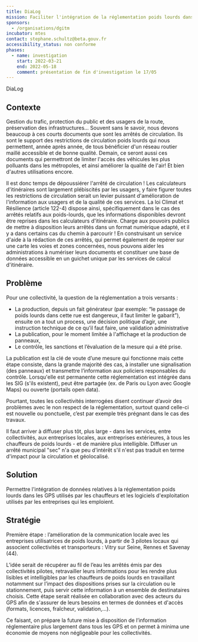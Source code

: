 ```yaml
---
title: DiaLog
mission: Faciliter l'intégration de la réglementation poids lourds dans les GPS routiers
sponsors:
  - /organisations/dgitm
incubator: mtes
contact: stephane.schultz@beta.gouv.fr
accessibility_status: non conforme
phases:
  - name: investigation
    start: 2022-03-21
    end: 2022-05-18
    comment: présentation de fin d'investigation le 17/05
---
```

DiaLog

## Contexte

Gestion du trafic, protection du public et des usagers de la route, préservation des infrastructures... Souvent sans le savoir, nous devons beaucoup à ces courts documents que sont les arrêtés de circulation. Ils sont le support des restrictions de circulation poids lourds qui nous permettent, année après année, de tous bénéficier d'un réseau routier maillé accessible et de bonne qualité. Demain, ce seront aussi ces documents qui permettront de limiter l'accès des véhicules les plus polluants dans les métropoles, et ainsi améliorer la qualité de l'air! Et bien d'autres utilisations encore.

Il est donc temps de dépoussiérer l'arrêté de circulation ! Les calculateurs d'itinéraires sont largement plébiscités par les usagers, y faire figurer toutes les restrictions de circulation serait un levier puissant d'amélioration de l'information aux usagers et de la qualité de ces services. La loi Climat et Résilience (article 122-4) dispose ainsi, spécifiquement dans le cas des arrêtés relatifs aux poids-lourds, que les informations disponibles devront être reprises dans les calculateurs d'itinéraire. Charge aux pouvoirs publics de mettre à disposition leurs arrêtés dans un format numérique adapté, et il y a dans certains cas du chemin à parcourir ! En construisant un service d'aide à la rédaction de ces arrêtés, qui permet également de repérer sur une carte les voies et zones concernées, nous pouvons aider les administrations à numériser leurs documents et constituer une base de données accessible en un guichet unique par les services de calcul d'itinéraire.

## Problème

Pour une collectivité, la question de la réglementation a trois versants :

* La production, depuis un fait générateur (par exemple: “le passage de poids lourds dans cette rue est dangereux, il faut limiter le gabarit”), ensuite on a tout un process, une décision politique d’agir, une instruction technique de ce qu’il faut faire, une validation administrative
* La publication, pour le moment limitée à l'affichage et la production de panneaux, 
* Le contrôle, les sanctions et l’évaluation de la mesure qui a été prise.

La publication est la clé de voute d’une mesure qui fonctionne mais cette étape consiste, dans la grande majorité des cas, à installer une signalisation (des panneaux) et transmettre l’information aux policiers responsables du contrôle. Lorsqu'elle est permanente cette réglementation est intégrée dans les SIG (s'ils existent), peut être partagée (ex. de Paris ou Lyon avec Google Maps) ou ouverte (portails open data).

Pourtant, toutes les collectivités interrogées disent continuer d’avoir des problèmes avec le non respect de la réglementation, surtout quand celle-ci est nouvelle ou ponctuelle, c’est par exemple très prégnant dans le cas des travaux.

Il faut arriver à diffuser plus tôt, plus large - dans les services, entre collectivités, aux entreprises locales, aux entreprises extérieures, à tous les chauffeurs de poids lourds - et de manière plus intelligible. Diffuser un arrêté municipal "sec" n'a que peu d'intérêt s'il n'est pas traduit en terme d'impact pour la circulation et géolocalisé.

## Solution

Permettre l'intégration de données relatives à la réglementation poids lourds dans les GPS utilisés par les chauffeurs et les logiciels d'exploitation utilisés par les entreprises qui les emploient.

## Stratégie

Première étape : l’amélioration de la communication locale avec les entreprises utilisatrices de poids lourds, à partir de 3 pilotes locaux qui associent collectivités et transporteurs : Vitry sur Seine, Rennes et Savenay (44).

L’idée serait de récupérer au fil de l’eau les arrêtés émis par des collectivités pilotes, retravailler leurs informations pour les rendre plus lisibles et intelligibles par les chauffeurs de poids lourds en travaillant notamment sur l’impact des dispositions prises sur la circulation ou le stationnement, puis servir cette information à un ensemble de destinataires choisis. Cette étape serait réalisée en collaboration avec des acteurs du GPS afin de s'assurer de leurs besoins en termes de données et d'accès (formats, licences, fraîcheur, validation,...).

Ce faisant, on prépare la future mise à disposition de l’information réglementaire plus largement dans tous les GPS et on permet à minima une économie de moyens non négligeable pour les collectivités.